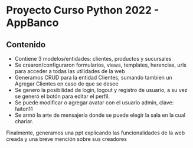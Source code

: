 # Proyecto Curso Python 2022 - AppBanco 

## Contenido
- Contiene 3 modelos/entidades: clientes, productos y sucursales 
- Se crearon/configuraron formularios, views, templates, herencias, urls para acceder a todas las utilidades de la web
- Generamos CRUD para la entidad Clientes, sumando tambien un Agregar Clientes en caso de que se desee
- Se genero la posibilidad de login, logout y registro de usuario, a su vez se generó el botón para editar el perfil.
- Se puede modificar o agregar avatar con el usuario admin, clave: faiton11
- Se armó la arte de mensajería donde se puede elegir la sala en la cual charlar.

Finalmente, generamos una ppt explicando las funcionalidades de la web creada y una breve mención sobre sus creadores 



